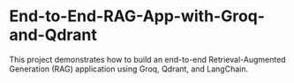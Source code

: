 # End-to-End-RAG-App-with-Groq-and-Qdrant
This project demonstrates how to build an end-to-end Retrieval-Augmented Generation (RAG) application using Groq, Qdrant, and LangChain.
